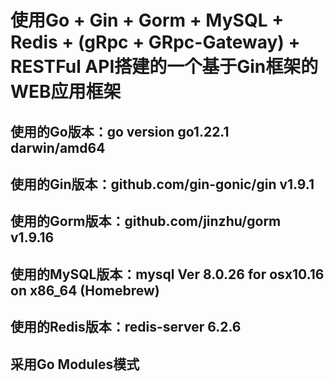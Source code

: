 # 使用Go + Gin + Gorm + MySQL + Redis + (gRpc + GRpc-Gateway) + RESTFul API搭建的一个基于Gin框架的WEB应用框架

## 使用的Go版本：go version go1.22.1 darwin/amd64

## 使用的Gin版本：github.com/gin-gonic/gin v1.9.1

## 使用的Gorm版本：github.com/jinzhu/gorm v1.9.16

## 使用的MySQL版本：mysql  Ver 8.0.26 for osx10.16 on x86_64 (Homebrew)

## 使用的Redis版本：redis-server 6.2.6

## 采用Go Modules模式